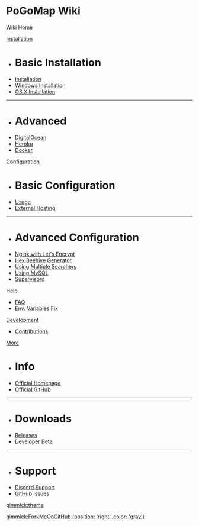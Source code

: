 # PoGoMap Wiki

[Wiki Home](index.md)

[Installation]()

  * # Basic Installation
  * [Installation](installation.md)
  * [Windows Installation](Windows-Installation-and-requirements.md)
  * [OS X Installation](Macintosh-Installation-and-requirements.md)
  - - - -
  * # Advanced
  * [DigitalOcean](digitalocean.md)
  * [Heroku](heroku.md)
  * [Docker](docker.md)

[Configuration]()

  * # Basic Configuration
  * [Usage](Usage.md)
  * [External Hosting](external.md)
  - - - -
  * # Advanced Configuration
  * [Nginx with Let's Encrypt](nginx.md)
  * [Hex Beehive Generator](beehive.md)
  * [Using Multiple Searchers](workers.md)
  * [Using MySQL](mysql.md)
  * [Supervisord](supervisord-config-files.md)

[Help]()

  * [FAQ](FAQ.md)
  * [Env. Variables Fix](Environment-Variables-fix.md)

[Development]()

  * [Contributions](Development.md)

[More]()

  * # Info
  * [Official Homepage](https://jz6.github.io/PoGoMap)
  * [Official GitHub](https://github.com/AHAAAAAAA/PokemonGo-Map)
  - - - -
  * # Downloads
  * [Releases](https://github.com/AHAAAAAAA/PokemonGo-Map/releases)
  * [Developer Beta](https://github.com/AHAAAAAAA/PokemonGo-Map/archive/develop.zip)
  - - - -
  * # Support
  * [Discord Support](https://discord.gg/PWp2bAm)
  * [GitHub Issues](https://github.com/AHAAAAAAA/PokemonGo-Map/issues)

[gimmick:theme](flatly)

[gimmick:ForkMeOnGitHub (position: 'right', color: 'gray') ](https://www.github.com/JonahAragon/PoGoMapWiki)

<!-- Place this tag in your head or just before your close body tag. -->
<script async defer src="https://buttons.github.io/buttons.js"></script>
